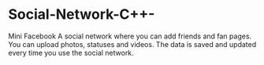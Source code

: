 # Social-Network-C++-
Mini Facebook
A social network where you can add friends and fan pages. You can upload photos, statuses and
videos. 
The data is saved and updated every time you use the social network.
